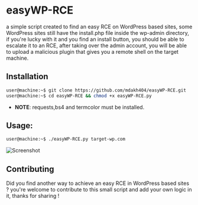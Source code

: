 # easyWP-RCE
a simple script created to find an easy RCE on WordPress based sites, some WordPress sites still have the install.php file inside the wp-admin directory, if you're lucky with it and you find an install button, you should be able to escalate it to an RCE, after taking over the admin account, you will be able to upload a malicious plugin that gives you a remote shell on the target machine.

## Installation

```bash
user@machine:~$ git clone https://github.com/mdakh404/easyWP-RCE.git
user@machine:~$ cd easyWP-RCE && chmod +x easyWP-RCE.py
```

- **NOTE**: requests,bs4 and termcolor must be installed.

## Usage:

```bash
user@machine:~$ ./easyWP-RCE.py target-wp.com
```

![Screenshot]('screen/Screenshot%202021-09-04%2021:08:47.png')

## Contributing
Did you find another way to achieve an easy RCE in WordPress based sites ? you're welcome to contribute to this small script and add your own logic in it, thanks for sharing !
